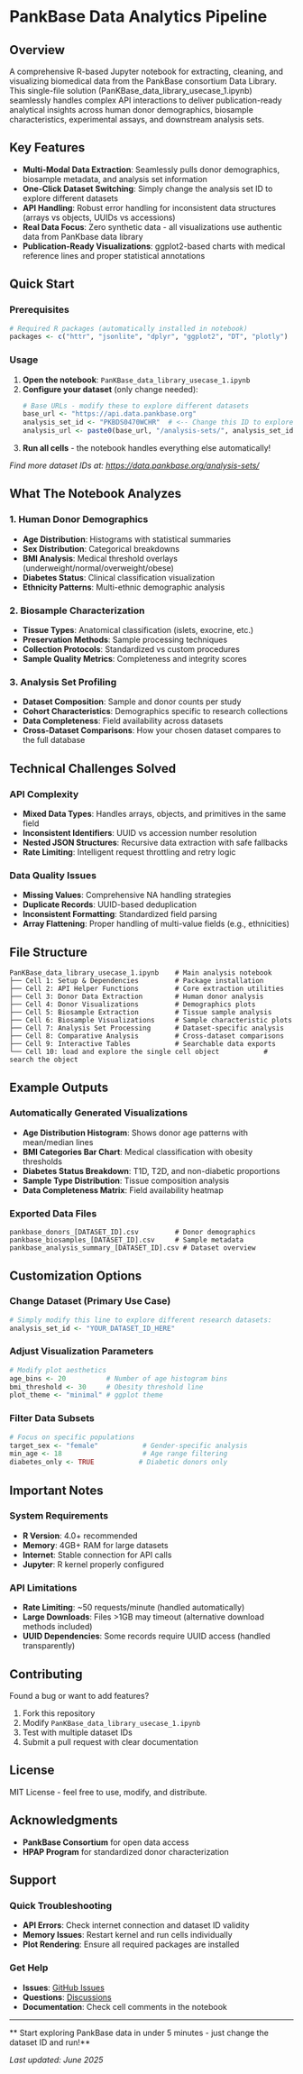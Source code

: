 # PankBase Data Analytics Pipeline

## Overview

A comprehensive R-based Jupyter notebook for extracting, cleaning, and visualizing biomedical data from the PankBase consortium Data Library. This single-file solution (PanKBase_data_library_usecase_1.ipynb) seamlessly handles complex API interactions to deliver publication-ready analytical insights across human donor demographics, biosample characteristics, experimental assays, and downstream analysis sets.

## Key Features

- **Multi-Modal Data Extraction**: Seamlessly pulls donor demographics, biosample metadata, and analysis set information
- **One-Click Dataset Switching**: Simply change the analysis set ID to explore different datasets
- **API Handling**: Robust error handling for inconsistent data structures (arrays vs objects, UUIDs vs accessions)
- **Real Data Focus**: Zero synthetic data - all visualizations use authentic data from PanKbase data library
- **Publication-Ready Visualizations**: ggplot2-based charts with medical reference lines and proper statistical annotations

##  Quick Start

### Prerequisites

```r
# Required R packages (automatically installed in notebook)
packages <- c("httr", "jsonlite", "dplyr", "ggplot2", "DT", "plotly")
```

### Usage

1. **Open the notebook**: `PanKBase_data_library_usecase_1.ipynb`
2. **Configure your dataset** (only change needed):
   ```r
   # Base URLs - modify these to explore different datasets
   base_url <- "https://api.data.pankbase.org"
   analysis_set_id <- "PKBDS0470WCHR"  # <-- Change this ID to explore different datasets
   analysis_url <- paste0(base_url, "/analysis-sets/", analysis_set_id, "/")
   ```
3. **Run all cells** - the notebook handles everything else automatically!

*Find more dataset IDs at: https://data.pankbase.org/analysis-sets/*

## What The Notebook Analyzes

### 1. Human Donor Demographics
- **Age Distribution**: Histograms with statistical summaries
- **Sex Distribution**: Categorical breakdowns  
- **BMI Analysis**: Medical threshold overlays (underweight/normal/overweight/obese)
- **Diabetes Status**: Clinical classification visualization
- **Ethnicity Patterns**: Multi-ethnic demographic analysis

### 2. Biosample Characterization  
- **Tissue Types**: Anatomical classification (islets, exocrine, etc.)
- **Preservation Methods**: Sample processing techniques
- **Collection Protocols**: Standardized vs custom procedures
- **Sample Quality Metrics**: Completeness and integrity scores

### 3. Analysis Set Profiling
- **Dataset Composition**: Sample and donor counts per study
- **Cohort Characteristics**: Demographics specific to research collections  
- **Data Completeness**: Field availability across datasets
- **Cross-Dataset Comparisons**: How your chosen dataset compares to the full database

##  Technical Challenges Solved

### API Complexity
- **Mixed Data Types**: Handles arrays, objects, and primitives in the same field
- **Inconsistent Identifiers**: UUID vs accession number resolution  
- **Nested JSON Structures**: Recursive data extraction with safe fallbacks
- **Rate Limiting**: Intelligent request throttling and retry logic

### Data Quality Issues
- **Missing Values**: Comprehensive NA handling strategies
- **Duplicate Records**: UUID-based deduplication
- **Inconsistent Formatting**: Standardized field parsing
- **Array Flattening**: Proper handling of multi-value fields (e.g., ethnicities)

##  File Structure

```
PanKBase_data_library_usecase_1.ipynb    # Main analysis notebook
├── Cell 1: Setup & Dependencies         # Package installation
├── Cell 2: API Helper Functions         # Core extraction utilities  
├── Cell 3: Donor Data Extraction        # Human donor analysis
├── Cell 4: Donor Visualizations         # Demographics plots
├── Cell 5: Biosample Extraction         # Tissue sample analysis
├── Cell 6: Biosample Visualizations     # Sample characteristic plots
├── Cell 7: Analysis Set Processing      # Dataset-specific analysis
├── Cell 8: Comparative Analysis         # Cross-dataset comparisons
├── Cell 9: Interactive Tables           # Searchable data exports
└── Cell 10: load and explore the single cell object           # search the object
```

## Example Outputs

### Automatically Generated Visualizations
- **Age Distribution Histogram**: Shows donor age patterns with mean/median lines
- **BMI Categories Bar Chart**: Medical classification with obesity thresholds
- **Diabetes Status Breakdown**: T1D, T2D, and non-diabetic proportions
- **Sample Type Distribution**: Tissue composition analysis
- **Data Completeness Matrix**: Field availability heatmap

### Exported Data Files
```
pankbase_donors_[DATASET_ID].csv         # Donor demographics
pankbase_biosamples_[DATASET_ID].csv     # Sample metadata  
pankbase_analysis_summary_[DATASET_ID].csv # Dataset overview
```

## Customization Options

### Change Dataset (Primary Use Case)
```r
# Simply modify this line to explore different research datasets:
analysis_set_id <- "YOUR_DATASET_ID_HERE"
```

### Adjust Visualization Parameters
```r
# Modify plot aesthetics
age_bins <- 20          # Number of age histogram bins
bmi_threshold <- 30     # Obesity threshold line
plot_theme <- "minimal" # ggplot theme
```

### Filter Data Subsets
```r
# Focus on specific populations
target_sex <- "female"           # Gender-specific analysis
min_age <- 18                    # Age range filtering  
diabetes_only <- TRUE           # Diabetic donors only
```

## Important Notes

### System Requirements
- **R Version**: 4.0+ recommended
- **Memory**: 4GB+ RAM for large datasets
- **Internet**: Stable connection for API calls
- **Jupyter**: R kernel properly configured

### API Limitations
- **Rate Limiting**: ~50 requests/minute (handled automatically)
- **Large Downloads**: Files >1GB may timeout (alternative download methods included)
- **UUID Dependencies**: Some records require UUID access (handled transparently)

## Contributing

Found a bug or want to add features? 

1. Fork this repository
2. Modify `PanKBase_data_library_usecase_1.ipynb`
3. Test with multiple dataset IDs
4. Submit a pull request with clear documentation

##  License

MIT License - feel free to use, modify, and distribute.

## Acknowledgments

- **PankBase Consortium** for open data access
- **HPAP Program** for standardized donor characterization  


##  Support

### Quick Troubleshooting
- **API Errors**: Check internet connection and dataset ID validity
- **Memory Issues**: Restart kernel and run cells individually
- **Plot Rendering**: Ensure all required packages are installed

### Get Help
- **Issues**: [GitHub Issues](https://github.com/PanKbase/pankbase-analysis/issues)
- **Questions**: [Discussions](https://github.com/PanKbase/pankbase-analytsis/discussions)
- **Documentation**: Check cell comments in the notebook

---

** Start exploring PankBase data in under 5 minutes - just change the dataset ID and run!**

*Last updated: June 2025*
